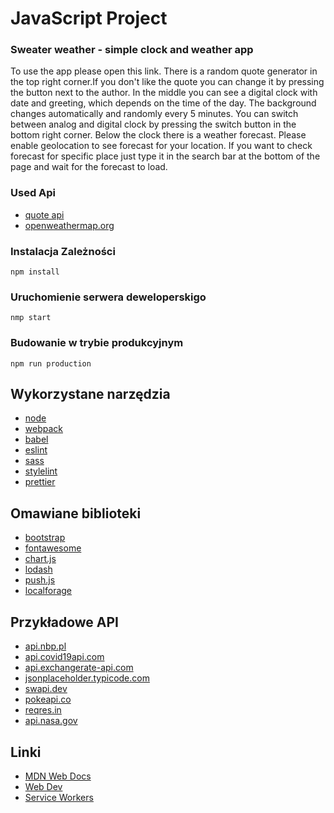 # JavaScript Project

### Sweater weather - simple clock and weather app

To use the app please open this link.
There is a random quote generator in the top right corner.If you don't like the quote you can change it by pressing the button next to the author. In the middle you can see a digital clock with date and greeting, which depends on the time of the day. The background changes automatically and randomly every 5 minutes. You can switch between analog and digital clock by pressing the switch button in the bottom right corner.
Below the clock there is a weather forecast. Please enable geolocation to see forecast for your location. If you want to check forecast for specific place just type it in the search bar at the bottom of the page and wait for the forecast to load.

### Used Api

- [quote api](https://type.fit/api/quotes)
- [openweathermap.org](https://openweathermap.org)

### Instalacja Zależności

```shell
npm install
```

### Uruchomienie serwera deweloperskigo

```shell
nmp start
```

### Budowanie w trybie produkcyjnym

```shell
npm run production
```

## Wykorzystane narzędzia

- [node](https://nodejs.org/en/)
- [webpack](https://webpack.js.org/)
- [babel](https://babeljs.io/)
- [eslint](https://eslint.org/)
- [sass](https://sass-lang.com/)
- [stylelint](https://stylelint.io/)
- [prettier](https://prettier.io/)

## Omawiane biblioteki

- [bootstrap](https://getbootstrap.com/)
- [fontawesome](https://fontawesome.com/)
- [chart.js](https://www.chartjs.org/)
- [lodash](https://lodash.com/)
- [push.js](https://pushjs.org/)
- [localforage](https://localforage.github.io/localForage/)

## Przykładowe API

- [api.nbp.pl](http://api.nbp.pl/)
- [api.covid19api.com](https://api.covid19api.com/)
- [api.exchangerate-api.com](https://api.exchangerate-api.com)
- [jsonplaceholder.typicode.com](https://jsonplaceholder.typicode.com/)
- [swapi.dev](https://swapi.dev)
- [pokeapi.co](https://pokeapi.co/)
- [reqres.in](https://reqres.in/)
- [api.nasa.gov](https://api.nasa.gov)

## Linki

- [MDN Web Docs](https://developer.mozilla.org/)
- [Web Dev](https://web.dev/)
- [Service Workers](https://serviceworke.rs/)
